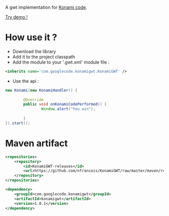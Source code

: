 A gwt implementation for [Konami code](http://en.wikipedia.org/wiki/Konami_Code).

[Try demo !](http://nfrancois.github.com/KonamiGWTDemo/KonamiGWTDemo.html)

# How use it ?
* Download the library
* Add it to the project classpath
* Add the module to your '.gwt.xml' module file :

```xml
<inherits name='com.googlecode.konamigwt.KonamiGWT' />
```

* Use the api :

```java
new Konami(new KonamiHandler() {
        
        @Override
        public void onKonamiCodePerformed() {
                Window.alert("You win");
                
        }
}).start();
```

# Maven artifact

```xml
<repositories>
	<repository>
		<id>KonamiGWT-releases</id>
		<url>https://github.com/nfrancois/KonamiGWT/raw/master/maven/release</url>
	</repository>
</repositories>
```

```xml
<dependency>
	<groupId>com.googlecode.konamigwt</groupId>
	<artifactId>konamigwt</artifactId>
	<version>1.0.1</version>
</dependency>
```